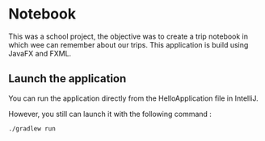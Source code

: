 # Notebook

This was a school project, the objective was to create a trip notebook in which wee can remember about our trips. This application is build using JavaFX and FXML.


## Launch the application

You can run the application directly from the HelloApplication file in IntelliJ.

However, you still can launch it with the following command :

```bash
./gradlew run
```
